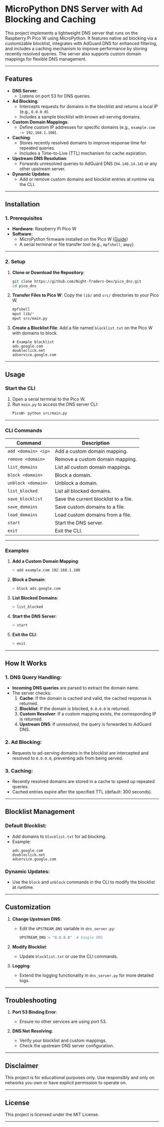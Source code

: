 # MicroPython DNS Server with Ad Blocking and Caching

This project implements a lightweight DNS server that runs on the Raspberry Pi Pico W using MicroPython. It features native ad blocking via a customizable blocklist, integrates with AdGuard DNS for enhanced filtering, and includes a caching mechanism to improve performance by storing recently resolved queries. The server also supports custom domain mappings for flexible DNS management.

---

## Features

- **DNS Server**:
  - Listens on port 53 for DNS queries.
- **Ad Blocking**:
  - Intercepts requests for domains in the blocklist and returns a local IP (e.g., `0.0.0.0`).
  - Includes a sample blocklist with known ad-serving domains.
- **Custom Domain Mappings**:
  - Define custom IP addresses for specific domains (e.g., `example.com -> 192.168.1.100`).
- **Caching**:
  - Stores recently resolved domains to improve response time for repeated queries.
  - Includes a Time-to-Live (TTL) mechanism for cache expiration.
- **Upstream DNS Resolution**:
  - Forwards unresolved queries to AdGuard DNS (`94.140.14.14`) or any other upstream server.
- **Dynamic Updates**:
  - Add or remove custom domains and blocklist entries at runtime via the CLI.

---

## Installation

### 1. Prerequisites

- **Hardware**: Raspberry Pi Pico W
- **Software**:
  - MicroPython firmware installed on the Pico W ([Guide](https://micropython.org/download/rp2-pico-w/))
  - A serial terminal or file transfer tool (e.g., `mpfshell`, `ampy`).

---

### 2. Setup

1. **Clone or Download the Repository**:
   ```bash
   git clone https://github.com/Night-Traders-Dev/pico_dns.git
   cd pico_dns
   ```

2. **Transfer Files to Pico W**:
   Copy the `lib/` and `src/` directories to your Pico W.
   ```bash
   mpfshell
   mput lib/*
   mput src/main.py
   ```

3. **Create a Blocklist File**:
   Add a file named `blocklist.txt` on the Pico W with domains to block.

   ```plaintext
   # Example blocklist
   ads.google.com
   doubleclick.net
   adservice.google.com
   ```

---

## Usage

### Start the CLI

1. Open a serial terminal to the Pico W.
2. Run `main.py` to access the DNS server CLI:
   ```bash
   PicoW> python src/main.py
   ```

---

### CLI Commands

| Command               | Description                                   |
|-----------------------|-----------------------------------------------|
| `add <domain> <ip>`   | Add a custom domain mapping.                 |
| `remove <domain>`     | Remove a custom domain mapping.              |
| `list_domains`        | List all custom domain mappings.             |
| `block <domain>`      | Block a domain.                              |
| `unblock <domain>`    | Unblock a domain.                            |
| `list_blocked`        | List all blocked domains.                    |
| `save_blocklist`      | Save the current blocklist to a file.        |
| `save_domains`        | Save custom domains to a file.               |
| `load_domains`        | Load custom domains from a file.             |
| `start`               | Start the DNS server.                        |
| `exit`                | Exit the CLI.                                |

---

### Examples

1. **Add a Custom Domain Mapping**:
   ```bash
   > add example.com 192.168.1.100
   ```
2. **Block a Domain**:
   ```bash
   > block ads.google.com
   ```
3. **List Blocked Domains**:
   ```bash
   > list_blocked
   ```
4. **Start the DNS Server**:
   ```bash
   > start
   ```
5. **Exit the CLI**:
   ```bash
   > exit
   ```

---

## How It Works

### 1. DNS Query Handling:
- **Incoming DNS queries** are parsed to extract the domain name.
- The server checks:
  1. **Cache**: If the domain is cached and valid, the cached response is returned.
  2. **Blocklist**: If the domain is blocked, `0.0.0.0` is returned.
  3. **Custom Resolver**: If a custom mapping exists, the corresponding IP is returned.
  4. **Upstream DNS**: If unresolved, the query is forwarded to AdGuard DNS.

### 2. Ad Blocking:
- Requests to ad-serving domains in the blocklist are intercepted and resolved to `0.0.0.0`, preventing ads from being served.

### 3. Caching:
- Recently resolved domains are stored in a cache to speed up repeated queries.
- Cached entries expire after the specified TTL (default: 300 seconds).

---

## Blocklist Management

### Default Blocklist:
- Add domains to `blocklist.txt` for ad blocking.
- Example:
  ```plaintext
  ads.google.com
  doubleclick.net
  adservice.google.com
  ```

### Dynamic Updates:
- Use the `block` and `unblock` commands in the CLI to modify the blocklist at runtime.

---

## Customization

1. **Change Upstream DNS**:
   - Edit the `UPSTREAM_DNS` variable in `dns_server.py`:
     ```python
     UPSTREAM_DNS = "8.8.8.8"  # Google DNS
     ```

2. **Modify Blocklist**:
   - Update `blocklist.txt` or use the CLI commands.

3. **Logging**:
   - Extend the logging functionality in `dns_server.py` for more detailed logs.

---

## Troubleshooting

1. **Port 53 Binding Error**:
   - Ensure no other services are using port 53.

2. **DNS Not Resolving**:
   - Verify your blocklist and custom mappings.
   - Check the upstream DNS server configuration.

---

## Disclaimer

This project is for educational purposes only. Use responsibly and only on networks you own or have explicit permission to operate on.

---

## License

This project is licensed under the MIT License.

---